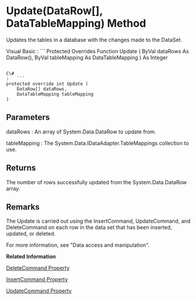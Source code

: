 <!-- loio3c15e0696c5f1014a800bda657688d96 -->

# Update\(DataRow\[\], DataTableMapping\) Method

Updates the tables in a database with the changes made to the DataSet.



Visual Basic
:   ```
Protected Overrides Function Update (
    ByVal dataRows As DataRow(),
    ByVal tableMapping As DataTableMapping
) As Integer
```

C\#
:   ```
protected override int Update (
    DataRow[] dataRows,
    DataTableMapping tableMapping
)
```



## Parameters

dataRows
:   An array of System.Data.DataRow to update from.

tableMapping
:   The System.Data.IDataAdapter.TableMappings collection to use.



## Returns

The number of rows successfully updated from the System.Data.DataRow array.



## Remarks

The Update is carried out using the InsertCommand, UpdateCommand, and DeleteCommand on each row in the data set that has been inserted, updated, or deleted.

For more information, see "Data access and manipulation".

**Related Information**  


[DeleteCommand Property](deletecommand-property-3c14eed.md "Specifies an SACommand object that is executed against the database when the Update method is called to delete rows in the database that correspond to deleted rows in the DataSet.")

[InsertCommand Property](insertcommand-property-3c1559a.md "Specifies an SACommand that is executed against the database when the Update method is called that adds rows to the database to correspond to rows that were inserted in the DataSet.")

[UpdateCommand Property](updatecommand-property-3c15f10.md "Specifies an SACommand that is executed against the database when the Update method is called to update rows in the database that correspond to updated rows in the DataSet.")

